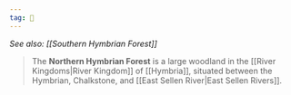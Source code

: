 ```yaml
---
tag: 🌲
---
```

*See also: [[Southern Hymbrian Forest]]*
> The **Northern Hymbrian Forest** is a large woodland in the [[River Kingdoms|River Kingdom]] of [[Hymbria]], situated between the Hymbrian, Chalkstone, and [[East Sellen River|East Sellen Rivers]].







